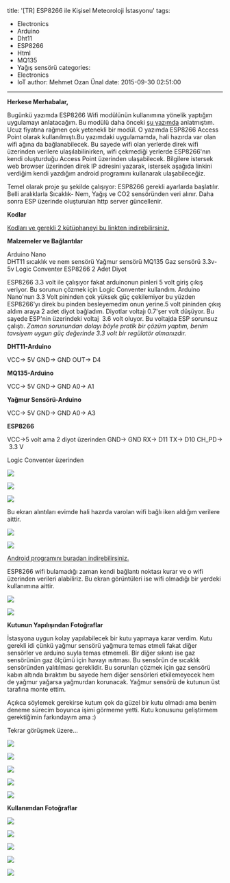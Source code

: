 title: '[TR] ESP8266 ile Kişisel Meteoroloji İstasyonu'
tags:
  - Electronics
  - Arduino
  - Dht11
  - ESP8266
  - Html
  - MQ135
  - Yağış sensörü
categories:
  - Electronics
  - IoT
author: Mehmet Ozan Ünal
date: 2015-09-30 02:51:00
---
**Herkese Merhabalar,**

Bugünkü yazımda ESP8266 Wifi modülünün kullanımına yönelik yaptığım uygulamayı anlatacağım. Bu modülü daha önceki [şu yazımda](https://mozanunal.com/2015/03/esp8266-modulu-html-server/) anlatmıştım. Ucuz fiyatına rağmen çok yetenekli bir modül. O yazımda ESP8266 Access Point olarak kullanılmıştı.Bu yazımdaki uygulamamda, hali hazırda var olan wifi ağına da bağlanabilecek. Bu sayede wifi olan yerlerde direk wifi üzerinden verilere ulaşılabilinirken, wifi çekmediği yerlerde ESP8266'nın kendi oluşturduğu Access Point üzerinden ulaşabilecek. Bilgilere istersek web browser üzerinden direk IP adresini yazarak, istersek aşağıda linkini verdiğim kendi yazdığım android programını kullanarak ulaşabileceğiz.  

Temel olarak proje şu şekilde çalışıyor: ESP8266 gerekli ayarlarda başlatılır. Belli aralıklarla Sıcaklık- Nem, Yağış ve CO2 sensöründen veri alınır. Daha sonra ESP üzerinde oluşturulan http server güncellenir.  
  

**Kodlar**

[Kodları ve gerekli 2 kütüphaneyi bu linkten indirebilirsiniz.](https://drive.google.com/file/d/0B5j__Lyt9ozbTnpTSnFqMXN0ZmM/view?usp=sharing)

**Malzemeler ve Bağlantılar**

Arduino Nano  
DHT11 sıcaklık ve nem sensörü
Yağmur sensörü
MQ135 Gaz sensörü
3.3v-5v Logic Conventer
ESP8266
2 Adet Diyot

ESP8266 3.3 volt ile çalışıyor fakat arduinonun pinleri 5 volt giriş çıkış veriyor. Bu sorunun çözmek için Logic Conventer kullandım. Arduino Nano'nun 3.3 Volt pininden çok yüksek güç çekilemiyor bu yüzden ESP8266'yı direk bu pinden besleyemedim onun yerine.5 volt pininden çıkış aldım araya 2 adet diyot bağladım. Diyotlar voltajı 0.7'şer volt düşüyor. Bu sayede ESP'nin üzerindeki voltaj  3.6 volt oluyor. Bu voltajda ESP sorunsuz çalıştı. *Zaman sorunundan dolayı böyle pratik bir çözüm yaptım, benim tavsiyem uygun güç değerinde 3.3 volt bir regülatör almanızdır.*

**DHT11-Arduino**

VCC-> 5V
GND-> GND
OUT-> D4

**MQ135-Arduino**


VCC-> 5V
GND-> GND
A0-> A1

**Yağmur Sensörü-Arduino**

VCC-> 5V
GND-> GND
A0-> A3

**ESP8266**

VCC->5 volt ama 2 diyot üzerinden
GND-> GND
RX-> D11
TX-> D10
CH_PD->  3.3 V

Logic Conventer üzerinden

![](https://3.bp.blogspot.com/-UsQPPk3G-MI/VgnJI9pRNrI/AAAAAAAAN30/7GegSuJOKME/s720/IMG_20150925_212341.jpg)

![](https://2.bp.blogspot.com/-oiJYi4TyoMw/VgnJIzmC2wI/AAAAAAAAN30/7WTyKCPeXfs/s720/IMG_20150925_212313.jpg)

![](https://2.bp.blogspot.com/-7MZxz-XQeTY/VgnJI1fHQaI/AAAAAAAAN30/v7xnKD6yuRY/s720/IMG_20150925_212355.jpg)

Bu ekran alıntıları evimde hali hazırda varolan wifi bağlı iken aldığım verilere aittir.

![](https://3.bp.blogspot.com/-ftOtLZRfSes/VgnJo1gLsVI/AAAAAAAAN38/AckuZXojd20/s720/Screenshot_2015-09-21-03-29-17.png)

![](https://1.bp.blogspot.com/-6ZQQErWn0kk/VgnJo0T65TI/AAAAAAAAN38/XBIjLV4sOSs/s720/Screenshot_2015-09-21-03-28-56.png)

[Android programını buradan indirebilirsiniz.](https://drive.google.com/file/d/0B5j__Lyt9ozbR3dLVTI1aUluaDQ/view?usp=sharing)

ESP8266 wifi bulamadığı zaman kendi bağlantı noktası kurar ve o wifi üzerinden verileri alabiliriz. Bu ekran görüntüleri ise wifi olmadığı bir yerdeki kullanımına aittir.

![](https://2.bp.blogspot.com/-bvwApOI45EQ/VgnJo8LjAmI/AAAAAAAAN38/zZT_0rPKcj0/s720/Screenshot_2015-09-21-03-32-30.png)

![](https://3.bp.blogspot.com/--MXnSlm1V-w/VgnJo5ZT8eI/AAAAAAAAN38/MdtZNLbApng/s720/Screenshot_2015-09-21-03-32-20.png)

**Kutunun Yapılışından Fotoğraflar**

İstasyona uygun kolay yapılabilecek bir kutu yapmaya karar verdim. Kutu gerekli idi çünkü yağmur sensörü yağmura temas etmeli fakat diğer sensörler ve arduino suyla temas etmemeli. Bir diğer sıkıntı ise gaz sensörünün gaz ölçümü için havayı ısıtması. Bu sensörün de sıcaklık sensöründen yalıtılması gereklidir. Bu sorunları çözmek için gaz sensörü kabın altında bıraktım bu sayede hem diğer sensörleri etkilemeyecek hem de yağmur yağarsa yağmurdan korunacak. Yağmur sensörü de kutunun üst tarafına monte ettim.

Açıkca söylemek gerekirse kutum çok da güzel bir kutu olmadı ama benim deneme sürecim boyunca işimi görmeme yetti. Kutu konusunu geliştirmem gerektiğimin farkındayım ama :)

Tekrar görüşmek üzere...

![](https://4.bp.blogspot.com/-RGH6ITJsFyE/VgnKily7kAI/AAAAAAAAN4I/9hpkiDRVoGI/s720/IMG_20150927_051714.jpg)

![](https://4.bp.blogspot.com/-UT7zNRBiyOo/VgnKij25wkI/AAAAAAAAN4I/5KahfdHf-9M/s720/IMG_20150927_051020.jpg)

![](https://2.bp.blogspot.com/-sFqrsX7Z2AY/VgnKilp7m9I/AAAAAAAAN4I/qVjUq3gUgAc/s720/IMG_20150927_051025.jpg)

![](https://3.bp.blogspot.com/-XlJhaF-ukVg/VgnKisqzSSI/AAAAAAAAN4I/v0GvktwQYxc/s720/IMG_20150927_052253.jpg)

![](https://2.bp.blogspot.com/-Hi9uNCDzUZA/VgnKivThhwI/AAAAAAAAN4I/p0qCZvtBTo8/s720/IMG_20150927_052257.jpg)

**Kullanımdan Fotoğraflar**

![](https://2.bp.blogspot.com/-i-Hnpx085Y0/VgnKqjbYhGI/AAAAAAAAN4Q/hdOeMIs6FyA/s720/IMG_20150927_052636.jpg)

![](https://3.bp.blogspot.com/-8fMHQZUC4BY/VgnKqnuVNtI/AAAAAAAAN4Q/JnbNiOKbmWU/s720/IMG_20150927_052610.jpg)

![](https://4.bp.blogspot.com/-6lK1r9Lwnqo/VgnKqnbjVWI/AAAAAAAAN4Q/Fvf8tIzwfd0/s720/IMG_20150927_092540.jpg)

![](https://4.bp.blogspot.com/-Que5jw7wr_M/VgnKqm2KyCI/AAAAAAAAN4Q/gyI_bqgkNDI/s720/IMG_20150927_052528.jpg)

![](https://4.bp.blogspot.com/-GMjB4GNfzxA/VgnKqnih3_I/AAAAAAAAN4Q/_8x55IdwthM/s720/IMG_20150927_092548.jpg)